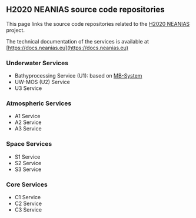 ## H2020 NEANIAS source code repositories

This page links the source code repositories related to the [H2020 NEANIAS](https://www.neanias.eu) project.

The technical documentation of the services is available at [https://docs.neanias.eu](https://docs.neanias.eu)

### Underwater Services

- Bathyprocessing Service (U1): based on [MB-System](https://github.com/dwcaress/MB-System/)
- UW-MOS (U2) Service
- U3 Service

### Atmospheric Services

- A1 Service
- A2 Service
- A3 Service

### Space Services

- S1 Service
- S2 Service
- S3 Service

### Core Services

- C1 Service
- C2 Service
- C3 Service
